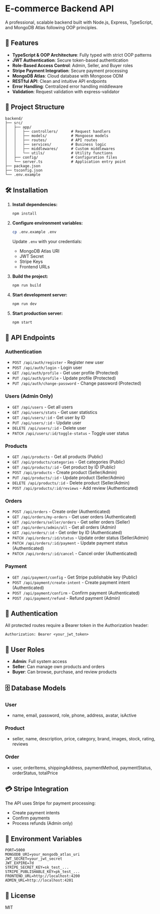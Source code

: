 # E-commerce Backend API

A professional, scalable backend built with Node.js, Express, TypeScript, and MongoDB Atlas following OOP principles.

## 🚀 Features

- **TypeScript & OOP Architecture**: Fully typed with strict OOP patterns
- **JWT Authentication**: Secure token-based authentication
- **Role-Based Access Control**: Admin, Seller, and Buyer roles
- **Stripe Payment Integration**: Secure payment processing
- **MongoDB Atlas**: Cloud database with Mongoose ODM
- **RESTful API**: Clean and intuitive API endpoints
- **Error Handling**: Centralized error handling middleware
- **Validation**: Request validation with express-validator

## 📁 Project Structure

```
backend/
├── src/
│   ├── app/
│   │   ├── controllers/      # Request handlers
│   │   ├── models/           # Mongoose models
│   │   ├── routes/           # API routes
│   │   ├── services/         # Business logic
│   │   ├── middlewares/      # Custom middlewares
│   │   └── utils/            # Utility functions
│   ├── config/               # Configuration files
│   └── server.ts             # Application entry point
├── package.json
├── tsconfig.json
└── .env.example
```

## 🛠️ Installation

1. **Install dependencies:**
   ```bash
   npm install
   ```

2. **Configure environment variables:**
   ```bash
   cp .env.example .env
   ```
   
   Update `.env` with your credentials:
   - MongoDB Atlas URI
   - JWT Secret
   - Stripe Keys
   - Frontend URLs

3. **Build the project:**
   ```bash
   npm run build
   ```

4. **Start development server:**
   ```bash
   npm run dev
   ```

5. **Start production server:**
   ```bash
   npm start
   ```

## 📡 API Endpoints

### Authentication
- `POST /api/auth/register` - Register new user
- `POST /api/auth/login` - Login user
- `GET /api/auth/profile` - Get user profile (Protected)
- `PUT /api/auth/profile` - Update profile (Protected)
- `PUT /api/auth/change-password` - Change password (Protected)

### Users (Admin Only)
- `GET /api/users` - Get all users
- `GET /api/users/stats` - Get user statistics
- `GET /api/users/:id` - Get user by ID
- `PUT /api/users/:id` - Update user
- `DELETE /api/users/:id` - Delete user
- `PATCH /api/users/:id/toggle-status` - Toggle user status

### Products
- `GET /api/products` - Get all products (Public)
- `GET /api/products/categories` - Get categories (Public)
- `GET /api/products/:id` - Get product by ID (Public)
- `POST /api/products` - Create product (Seller/Admin)
- `PUT /api/products/:id` - Update product (Seller/Admin)
- `DELETE /api/products/:id` - Delete product (Seller/Admin)
- `POST /api/products/:id/reviews` - Add review (Authenticated)

### Orders
- `POST /api/orders` - Create order (Authenticated)
- `GET /api/orders/my-orders` - Get user orders (Authenticated)
- `GET /api/orders/seller/orders` - Get seller orders (Seller)
- `GET /api/orders/admin/all` - Get all orders (Admin)
- `GET /api/orders/:id` - Get order by ID (Authenticated)
- `PATCH /api/orders/:id/status` - Update order status (Seller/Admin)
- `PATCH /api/orders/:id/payment` - Update payment status (Authenticated)
- `PATCH /api/orders/:id/cancel` - Cancel order (Authenticated)

### Payment
- `GET /api/payment/config` - Get Stripe publishable key (Public)
- `POST /api/payment/create-intent` - Create payment intent (Authenticated)
- `POST /api/payment/confirm` - Confirm payment (Authenticated)
- `POST /api/payment/refund` - Refund payment (Admin)

## 🔐 Authentication

All protected routes require a Bearer token in the Authorization header:

```
Authorization: Bearer <your_jwt_token>
```

## 👥 User Roles

- **Admin**: Full system access
- **Seller**: Can manage own products and orders
- **Buyer**: Can browse, purchase, and review products

## 🗄️ Database Models

### User
- name, email, password, role, phone, address, avatar, isActive

### Product
- seller, name, description, price, category, brand, images, stock, rating, reviews

### Order
- user, orderItems, shippingAddress, paymentMethod, paymentStatus, orderStatus, totalPrice

## 💳 Stripe Integration

The API uses Stripe for payment processing:
- Create payment intents
- Confirm payments
- Process refunds (Admin only)

## 🔧 Environment Variables

```env
PORT=5000
MONGODB_URI=your_mongodb_atlas_uri
JWT_SECRET=your_jwt_secret
JWT_EXPIRE=7d
STRIPE_SECRET_KEY=sk_test_...
STRIPE_PUBLISHABLE_KEY=pk_test_...
FRONTEND_URL=http://localhost:4200
ADMIN_URL=http://localhost:4201
```

## 📝 License

MIT
